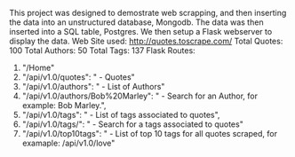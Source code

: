 This project was designed to demostrate web scrapping, and then inserting the data into an unstructured database, Mongodb. The data was then inserted into a SQL table, Postgres.  We then setup a Flask webserver to display the data.
Web Site used: http://quotes.toscrape.com/
Total Quotes: 100
Total Authors: 50
Total Tags: 137
Flask Routes:
1. "/Home"
2. "/api/v1.0/quotes": " - Quotes"
3. "/api/v1.0/authors": " - List of Authors"
4. "/api/v1.0/authors/Bob%20Marley": " - Search for an Author, for example: Bob Marley.",
5. "/api/v1.0/tags": " - List of tags associated to quotes",
6. "/api/v1.0/tags/<tag>": " - Search for a tags associated to quotes"
7. "/api/v1.0/top10tags": " - List of top 10 tags for all quotes scraped, for examaple: /api/v1.0/love"